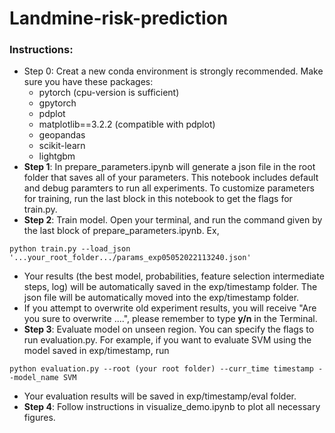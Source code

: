 # Landmine-risk-prediction

### Instructions:
* Step 0: Creat a new conda environment is strongly recommended. Make sure you have these packages:
    * pytorch (cpu-version is sufficient)
    * gpytorch
    * pdplot
    * matplotlib==3.2.2 (compatible with pdplot)
    * geopandas
    * scikit-learn
    * lightgbm
* **Step 1**: In prepare_parameters.ipynb will generate a json file in the root folder that saves all of your parameters. This notebook includes default and debug paramters to run all experiments. To customize parameters for training, run the last block in this notebook to get the flags for train.py. 
* **Step 2**: Train model. Open your terminal, and run the command given by the last block of prepare_parameters.ipynb. Ex, 
```
python train.py --load_json '...your_root_folder.../params_exp05052022113240.json'
```
* Your results (the best model, probabilities, feature selection intermediate steps, log) will be automatically saved in the exp/timestamp folder. The json file will be automatically moved into the exp/timestamp folder.
* If you attempt to overwrite old experiment results, you will receive "Are you sure to overwrite ....", please remember to type **y/n** in the Terminal.
* **Step 3**: Evaluate model on unseen region. You can specify the flags to run evaluation.py. For example, if you want to evaluate SVM using the model saved in exp/timestamp, run 
```
python evaluation.py --root (your root folder) --curr_time timestamp --model_name SVM
```
* Your evaluation results will be saved in exp/timestamp/eval folder.
* **Step 4**: Follow instructions in visualize_demo.ipynb to plot all necessary figures. 
